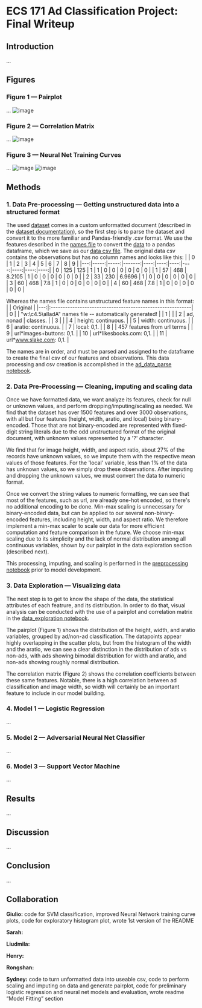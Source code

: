 # ECS 171 Ad Classification Project: Final Writeup

## Introduction
...

## Figures

### Figure 1 &mdash; Pairplot
...
![image](https://user-images.githubusercontent.com/37519138/202835315-090892b8-6d0a-45a2-ac63-aa27daae4087.png)

### Figure 2 &mdash; Correlation Matrix
...
![image](https://user-images.githubusercontent.com/37519138/204183883-2f1ec76b-3907-4616-9d80-2567d45840af.png)

### Figure 3 &mdash; Neural Net Training Curves
...
![image](https://user-images.githubusercontent.com/37519138/205465185-981df9ed-3c46-440e-bb3d-24583296ba08.png)
![image](https://user-images.githubusercontent.com/37519138/205465190-b6bce9be-270f-49a1-9f5a-422972cdd67c.png)


## Methods

### 1. Data Pre-processing &mdash; Getting unstructured data into a structured format
The used [dataset](https://archive.ics.uci.edu/ml/datasets/internet+advertisements) comes in a custom unformatted document (described in the [dataset documentation](./ad.DOCUMENTATION)), so the first step is to parse the dataset and convert it to the more familiar and Pandas-friendly .csv format.  We use the features described in the [names file](./dataset/ad.names) to convert the [data](./dataset/ad.data) to a pandas dataframe, which we save as our [data csv file](./dataset/data.csv). 
The original data csv contains the observations but has no column names and looks like this:
|    |    0 |    1 |      2 |   3 |   4 |   5 |   6 |   7 |   8 |   9 |
|---:|-----:|-----:|-------:|----:|----:|----:|----:|----:|----:|----:|
|  0 |  125 |  125 | 1      |   1 |   0 |   0 |   0 |   0 |   0 |   0 |
|  1 |   57 |  468 | 8.2105 |   1 |   0 |   0 |   0 |   0 |   0 |   0 |
|  2 |   33 |  230 | 6.9696 |   1 |   0 |   0 |   0 |   0 |   0 |   0 |
|  3 |   60 |  468 | 7.8    |   1 |   0 |   0 |   0 |   0 |   0 |   0 |
|  4 |   60 |  468 | 7.8    |   1 |   0 |   0 |   0 |   0 |   0 |   0 |

Whereas the names file contains unstructured feature names in this format:
|    | Original                                                  |
|---:|:----------------------------------------------------------|
|  0 | | "w:\c4.5\alladA" names file -- automatically generated! |
|  1 |                                                           |
|  2 | ad, nonad | classes.                                      |
|  3 |                                                           |
|  4 | height: continuous.                                       |
|  5 | width: continuous.                                        |
|  6 | aratio: continuous.                                       |
|  7 | local: 0,1.                                               |
|  8 | | 457 features from url terms                             |
|  9 | url\*images+buttons: 0,1.                                  |
| 10 | url\*likesbooks.com: 0,1.                                  |
| 11 | url\*www.slake.com: 0,1.                                   |

The names are in order, and must be parsed and assigned to the dataframe to create the final csv of our features and observations.
This data processing and csv creation is accomplished in the [ad_data_parse notebook](./1_ad_data_parse.ipynb).

### 2. Data Pre-Processing &mdash; Cleaning, imputing and scaling data
Once we have formatted data, we want analyze its features, check for null or unknown values, and perform dropping/imputing/scaling as needed.  We find that the dataset has over 1500 features and over 3000 observations, with all but four features (height, width, aratio, and local) being binary-encoded.  Those that are not binary-encoded are represented with fixed-digit string literals due to the odd unstructured format of the original document, with unknown values represented by a '?' character.  

We find that for image height, width, and aspect ratio, about 27% of the records have unknown values, so we impute them with the respective mean values of those features.  For the 'local' variable, less than 1% of the data has unknown values, so we simply drop these observations.  After imputing and dropping the unknown values, we must convert the data to numeric format.

Once we convert the string values to numeric formatting, we can see that most of the features, such as url, are already one-hot encoded, so there's no additional encoding to be done.  Min-max scaling is unnecessary for binary-encoded data, but can be applied to our several non-binary-encoded features, including height, width, and aspect ratio.  We therefore implement a min-max scaler to scale our data for more efficient computation and feature comparison in the future.  We choose min-max scaling due to its simplicity and the lack of normal distribution among all continuous variables, shown by our pairplot in the data exploration section (described next).

This processing, imputing, and scaling is performed in the [preprocessing notebook](./3_preprocess_logreg_neuralnet.ipynb) prior to model development.

### 3. Data Exploration &mdash; Visualizing data
The next step is to get to know the shape of the data, the statistical attributes of each featrure, and its distribution. In order to do that, visual analysis can be conducted with the use of a pairplot and correlation matrix in the [data_exploration notebook](./2_data_exploration.ipynb). 

The pairplot (Figure 1) shows the distribution of the height, width, and aratio variables, grouped by ad/non-ad classification.  The datapoints appear highly overlapping in the scatter plots, but from the histogram of the width and the aratio, we can see a clear distinction in the distribution of ads vs non-ads, with ads showing bimodal distribution for width and aratio, and non-ads showing roughly normal distribution.

The correlation matrix (Figure 2) shows the correlation coefficients between these same features.  Notable, there is a high correlation between ad classification and image width, so width will certainly be an important feature to include in our model building.

### 4. Model 1 &mdash; Logistic Regression
...

### 5. Model 2 &mdash; Adversarial Neural Net Classifier
...

### 6. Model 3 &mdash; Support Vector Machine
...

## Results
...

## Discussion
...

## Conclusion
...

## Collaboration

**Giulio:** code for SVM classification, improved Neural Network training curve plots, code for exploratory histogram plot, wrote 1st version of the README

**Sarah:**

**Liudmila:**

**Henry:**

**Rongshan:**

**Sydney:** code to turn unformatted data into useable csv, code to perform scaling and imputing on data and generate pairplot, code for preliminary logistic regression and neural net models and evaluation, wrote readme “Model Fitting” section
